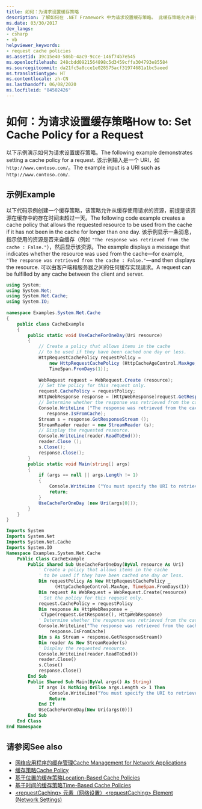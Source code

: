 ```yaml
---
title: 如何：为请求设置缓存策略
description: 了解如何在 .NET Framework 中为请求设置缓存策略。 此缓存策略允许最多使用缓存中的资源一天。
ms.date: 03/30/2017
dev_langs:
- csharp
- vb
helpviewer_keywords:
- request cache policies
ms.assetid: 39c15e40-586b-4ac9-9cce-146f74b7e545
ms.openlocfilehash: 248cbdd0921564898c5d3459cffa304793e85584
ms.sourcegitcommit: da21fc5a8cce1e028575acf31974681a1bc5aeed
ms.translationtype: HT
ms.contentlocale: zh-CN
ms.lasthandoff: 06/08/2020
ms.locfileid: "84502426"
---
```

# <a name="how-to-set-cache-policy-for-a-request"></a><span data-ttu-id="ead95-104">如何：为请求设置缓存策略</span><span class="sxs-lookup"><span data-stu-id="ead95-104">How to: Set Cache Policy for a Request</span></span>
<span data-ttu-id="ead95-105">以下示例演示如何为请求设置缓存策略。</span><span class="sxs-lookup"><span data-stu-id="ead95-105">The following example demonstrates setting a cache policy for a request.</span></span> <span data-ttu-id="ead95-106">该示例输入是一个 URI，如 `http://www.contoso.com/`。</span><span class="sxs-lookup"><span data-stu-id="ead95-106">The example input is a URI such as `http://www.contoso.com/`.</span></span>  
  
## <a name="example"></a><span data-ttu-id="ead95-107">示例</span><span class="sxs-lookup"><span data-stu-id="ead95-107">Example</span></span>  
 <span data-ttu-id="ead95-108">以下代码示例创建一个缓存策略，该策略允许从缓存使用请求的资源，前提是该资源在缓存中的存在时间未超过一天。</span><span class="sxs-lookup"><span data-stu-id="ead95-108">The following code example creates a cache policy that allows the requested resource to be used from the cache if it has not been in the cache for longer than one day.</span></span> <span data-ttu-id="ead95-109">该示例显示一条消息，指示使用的资源是否来自缓存（例如 `"The response was retrieved from the cache : False."`），然后显示该资源。</span><span class="sxs-lookup"><span data-stu-id="ead95-109">The example displays a message that indicates whether the resource was used from the cache—for example, `"The response was retrieved from the cache : False."`—and then displays the resource.</span></span> <span data-ttu-id="ead95-110">可以由客户端和服务器之间的任何缓存实现请求。</span><span class="sxs-lookup"><span data-stu-id="ead95-110">A request can be fulfilled by any cache between the client and server.</span></span>  
  
```csharp  
using System;  
using System.Net;  
using System.Net.Cache;  
using System.IO;  
  
namespace Examples.System.Net.Cache  
{  
    public class CacheExample  
    {
        public static void UseCacheForOneDay(Uri resource)  
        {  
            // Create a policy that allows items in the cache  
            // to be used if they have been cached one day or less.  
            HttpRequestCachePolicy requestPolicy =
                new HttpRequestCachePolicy (HttpCacheAgeControl.MaxAge,  
                TimeSpan.FromDays(1));  
  
            WebRequest request = WebRequest.Create (resource);  
            // Set the policy for this request only.  
            request.CachePolicy = requestPolicy;  
            HttpWebResponse response = (HttpWebResponse)request.GetResponse();  
            // Determine whether the response was retrieved from the cache.  
            Console.WriteLine ("The response was retrieved from the cache : {0}.",  
               response.IsFromCache);  
            Stream s = response.GetResponseStream ();  
            StreamReader reader = new StreamReader (s);  
            // Display the requested resource.  
            Console.WriteLine(reader.ReadToEnd());  
            reader.Close ();  
            s.Close();  
            response.Close();  
        }  
        public static void Main(string[] args)  
        {  
            if (args == null || args.Length != 1)  
            {  
                Console.WriteLine ("You must specify the URI to retrieve.");  
                return;  
            }  
            UseCacheForOneDay (new Uri(args[0]));  
        }  
    }  
}  
```  
  
```vb  
Imports System  
Imports System.Net  
Imports System.Net.Cache  
Imports System.IO  
Namespace Examples.System.Net.Cache  
    Public Class CacheExample  
        Public Shared Sub UseCacheForOneDay(ByVal resource As Uri)  
            ' Create a policy that allows items in the cache  
            ' to be used if they have been cached one day or less.  
            Dim requestPolicy As New HttpRequestCachePolicy _  
                  (HttpCacheAgeControl.MaxAge, TimeSpan.FromDays(1))  
            Dim request As WebRequest = WebRequest.Create(resource)  
            ' Set the policy for this request only.  
            request.CachePolicy = requestPolicy  
            Dim response As HttpWebResponse = _  
             CType(request.GetResponse(), HttpWebResponse)  
            ' Determine whether the response was retrieved from the cache.  
            Console.WriteLine("The response was retrieved from the cache : {0}.", _  
                response.IsFromCache)  
            Dim s As Stream = response.GetResponseStream()  
            Dim reader As New StreamReader(s)  
            ' Display the requested resource.  
            Console.WriteLine(reader.ReadToEnd())  
            reader.Close()  
            s.Close()  
            response.Close()  
        End Sub  
        Public Shared Sub Main(ByVal args() As String)  
            If args Is Nothing OrElse args.Length <> 1 Then  
                Console.WriteLine("You must specify the URI to retrieve.")  
                Return  
            End If  
            UseCacheForOneDay(New Uri(args(0)))  
        End Sub  
    End Class  
End Namespace  
```  
  
## <a name="see-also"></a><span data-ttu-id="ead95-111">请参阅</span><span class="sxs-lookup"><span data-stu-id="ead95-111">See also</span></span>

- [<span data-ttu-id="ead95-112">网络应用程序的缓存管理</span><span class="sxs-lookup"><span data-stu-id="ead95-112">Cache Management for Network Applications</span></span>](cache-management-for-network-applications.md)
- [<span data-ttu-id="ead95-113">缓存策略</span><span class="sxs-lookup"><span data-stu-id="ead95-113">Cache Policy</span></span>](cache-policy.md)
- [<span data-ttu-id="ead95-114">基于位置的缓存策略</span><span class="sxs-lookup"><span data-stu-id="ead95-114">Location-Based Cache Policies</span></span>](location-based-cache-policies.md)
- [<span data-ttu-id="ead95-115">基于时间的缓存策略</span><span class="sxs-lookup"><span data-stu-id="ead95-115">Time-Based Cache Policies</span></span>](time-based-cache-policies.md)
- [<span data-ttu-id="ead95-116">\<requestCaching> 元素（网络设置）</span><span class="sxs-lookup"><span data-stu-id="ead95-116">\<requestCaching> Element (Network Settings)</span></span>](../configure-apps/file-schema/network/requestcaching-element-network-settings.md)
